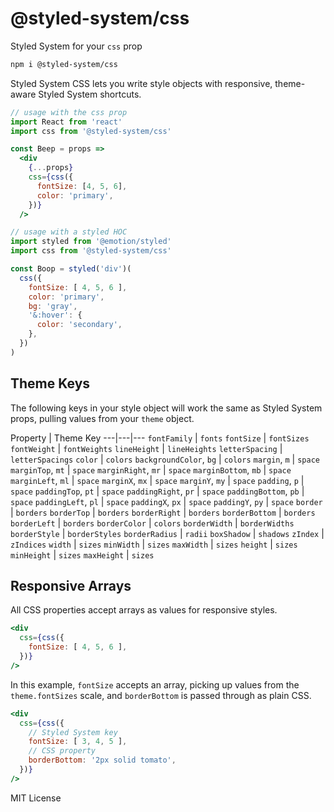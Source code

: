 
# @styled-system/css

Styled System for your `css` prop

```sh
npm i @styled-system/css
```

Styled System CSS lets you write style objects with responsive, theme-aware Styled System shortcuts.

```jsx
// usage with the css prop
import React from 'react'
import css from '@styled-system/css'

const Beep = props =>
  <div
    {...props}
    css={css({
      fontSize: [4, 5, 6],
      color: 'primary',
    })}
  />
```

```js
// usage with a styled HOC
import styled from '@emotion/styled'
import css from '@styled-system/css'

const Boop = styled('div')(
  css({
    fontSize: [ 4, 5, 6 ],
    color: 'primary',
    bg: 'gray',
    '&:hover': {
      color: 'secondary',
    },
  })
)
```

## Theme Keys

The following keys in your style object will work the same as Styled System props, pulling values from your `theme` object.

Property  | Theme Key
---|---|---
`fontFamily` | `fonts`
`fontSize` | `fontSizes`
`fontWeight` | `fontWeights`
`lineHeight` | `lineHeights`
`letterSpacing` | `letterSpacings`
`color` | `colors`
`backgroundColor`, `bg` | `colors`
`margin`, `m` | `space`
`marginTop`, `mt` | `space`
`marginRight`, `mr` | `space`
`marginBottom`, `mb` | `space`
`marginLeft`, `ml` | `space`
`marginX`, `mx` | `space`
`marginY`, `my` | `space`
`padding`, `p` | `space`
`paddingTop`, `pt` | `space`
`paddingRight`, `pr` | `space`
`paddingBottom`, `pb` | `space`
`paddingLeft`, `pl` | `space`
`paddingX`, `px` | `space`
`paddingY`, `py` | `space`
`border` | `borders`
`borderTop` | `borders`
`borderRight` | `borders`
`borderBottom` | `borders`
`borderLeft` | `borders`
`borderColor` | `colors`
`borderWidth` | `borderWidths`
`borderStyle` | `borderStyles`
`borderRadius` | `radii`
`boxShadow` | `shadows`
`zIndex` | `zIndices`
`width` | `sizes`
`minWidth` | `sizes`
`maxWidth` | `sizes`
`height` | `sizes`
`minHeight` | `sizes`
`maxHeight` | `sizes`

## Responsive Arrays

All CSS properties accept arrays as values for responsive styles.

```jsx
<div
  css={css({
    fontSize: [ 4, 5, 6 ],
  })}
/>
```

In this example, `fontSize` accepts an array, picking up values from the `theme.fontSizes` scale, and `borderBottom` is passed through as plain CSS.

```jsx
<div
  css={css({
    // Styled System key
    fontSize: [ 3, 4, 5 ],
    // CSS property
    borderBottom: '2px solid tomato',
  })}
/>
```

MIT License
